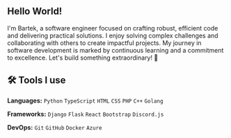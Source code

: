 ## Hello World!

I'm Bartek, a software engineer focused on crafting robust, efficient code and delivering practical solutions. I enjoy solving complex challenges and collaborating with others to create impactful projects. My journey in software development is marked by continuous learning and a commitment to excellence. Let's build something extraordinary! 🚀

## 🛠️ Tools I use

**Languages:** `Python` `TypeScript` `HTML` `CSS` `PHP` `C++` `Golang`

**Frameworks:** `Django` `Flask` `React` `Bootstrap` `Discord.js`

**DevOps:** `Git` `GitHub` `Docker` `Azure`
